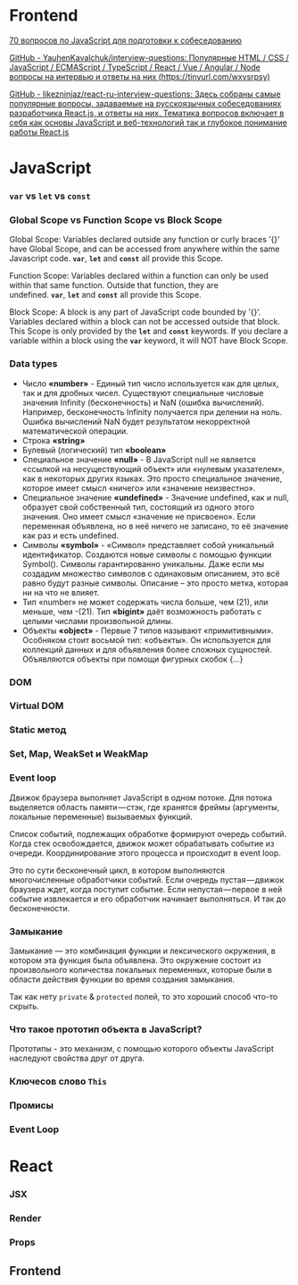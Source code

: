 # Frontend

[70 вопросов по JavaScript для подготовки к собеседованию](https://habr.com/ru/post/486820/)

[GitHub - YauhenKavalchuk/interview-questions: Популярные HTML / CSS / JavaScript / ECMAScript / TypeScript / React / Vue / Angular / Node вопросы на интервью и ответы на них (https://tinyurl.com/wxysrpsy)](https://github.com/YauhenKavalchuk/interview-questions)

[GitHub - likezninjaz/react-ru-interview-questions: Здесь собраны самые популярные вопросы, задаваемые на русскоязычных собеседованиях разработчика React.js, и ответы на них. Тематика вопросов включает в себя как основы JavaScript и веб-технологий так и глубокое понимание работы React.js](https://github.com/likezninjaz/react-ru-interview-questions)

# JavaScript

### `var` vs `let` vs `const`

### Global Scope vs Function Scope vs Block Scope

Global Scope: Variables declared outside any function or curly braces ’{}’ have Global Scope, and can be accessed from anywhere within the same Javascript code. **`var`**, **`let`** and **`const`** all provide this Scope.

Function Scope: Variables declared within a function can only be used within that same function. Outside that function, they are undefined. **`var`**, **`let`** and **`const`** all provide this Scope.

Block Scope: A block is any part of JavaScript code bounded by ’{}‘. Variables declared within a block can not be accessed outside that block. This Scope is only provided by the **`let`** and **`const`** keywords. If you declare a variable within a block using the **`var`** keyword, it will NOT have Block Scope.

### Data types

- Число **«number»** - Единый тип число используется как для целых, так и для дробных чисел. Существуют специальные числовые значения Infinity (бесконечность) и NaN (ошибка вычислений). Например, бесконечность Infinity получается при делении на ноль. Ошибка вычислений NaN будет результатом некорректной математической операции.
- Строка **«string»**
- Булевый (логический) тип **«boolean»**
- Специальное значение **«null»** - В JavaScript null не является «ссылкой на несуществующий объект» или «нулевым указателем», как в некоторых других языках. Это просто специальное значение, которое имеет смысл «ничего» или «значение неизвестно».
- Специальное значение **«undefined»** - Значение undefined, как и null, образует свой собственный тип, состоящий из одного этого значения. Оно имеет смысл «значение не присвоено». Если переменная объявлена, но в неё ничего не записано, то её значение как раз и есть undefined.
- Символы **«symbol»** - «Символ» представляет собой уникальный идентификатор. Создаются новые символы с помощью функции Symbol(). Символы гарантированно уникальны. Даже если мы создадим множество символов с одинаковым описанием, это всё равно будут разные символы. Описание – это просто метка, которая ни на что не влияет.
- Тип «number» не может содержать числа больше, чем (21), или меньше, чем -(21). Тип **«bigint»** даёт возможность работать с целыми числами произвольной длины.
- Объекты **«object»** - Первые 7 типов называют «примитивными». Особняком стоит восьмой тип: «объекты». Он используется для коллекций данных и для объявления более сложных сущностей. Объявляются объекты при помощи фигурных скобок {...}

### DOM

### Virtual DOM

### Static метод

### Set, Map, WeakSet и WeakMap

### Event loop

Движок браузера выполняет JavaScript в одном потоке. Для потока выделяется область памяти — стэк, где хранятся фреймы (аргументы, локальные переменные) вызываемых функций.

Список событий, подлежащих обработке формируют очередь событий. Когда стек освобождается, движок может обрабатывать событие из очереди. Координирование этого процесса и происходит в event loop.

Это по сути бесконечный цикл, в котором выполняются многочисленные обработчики событий. Если очередь пустая — движок браузера ждет, когда поступит событие. Если непустая — первое в ней событие извлекается и его обработчик начинает выполняться. И так до бесконечности.

### Замыкание

Замыкание — это комбинация функции и лексического окружения, в котором эта функция была объявлена. Это окружение состоит из произвольного количества локальных переменных, которые были в области действия функции во время создания замыкания.

Так как нету `private` & `protected` полей, то это хороший способ что-то скрыть.

### Что такое прототип объекта в JavaScript?

Прототипы - это механизм, с помощью которого объекты JavaScript наследуют свойства друг от друга.

### Ключесов слово `This`

### Промисы

### Event Loop

# React

### JSX

### Render

### Props 

## Frontend
